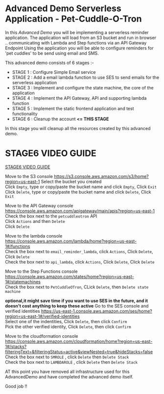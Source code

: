 # Advanced Demo Serverless Application - Pet-Cuddle-O-Tron
In this _Advanced Demo_ you will be implementing a serverless reminder application.
The application will load from an S3 bucket and run in browser
.. communicating with Lambda and Step functions via an API Gateway Endpoint
Using the application you will be able to configure reminders for 'pet cuddles' to be send using email and SMS.

This advanced demo consists of 6 stages :-

- STAGE 1 : Configure Simple Email service 
- STAGE 2 : Add a email lambda function to use SES to send emails for the serverless application 
- STAGE 3 : Implement and configure the state machine, the core of the application 
- STAGE 4 : Implement the API Gateway, API and supporting lambda function 
- STAGE 5 : Implement the static frontend application and test functionality 
- STAGE 6 : Cleanup the account **<= THIS STAGE**


In this stage you will cleanup all the resources created by this advanced demo.

# STAGE6 VIDEO GUIDE 
[STAGE6 VIDEO GUIDE](https://youtu.be/iGTkY0EThBM)


Move to the S3 console https://s3.console.aws.amazon.com/s3/home?region=us-east-1
Select the bucket you created  
Click `Empty`, type or copy/paste the bucket name and click `Empty`, Click `Exit`  
Click `Delete`, type or copy/paste the bucket name and click `Delete`, Click `Exit`

Move to the API Gateway console https://console.aws.amazon.com/apigateway/main/apis?region=us-east-1  
Check the box next to the `petcuddleotron` API  
Click `Actions` and then `Delete`  
Click `Delete`  

Move to the lambda console https://console.aws.amazon.com/lambda/home?region=us-east-1#/functions  
Check the box next to `email_reminder_lambda`, click `Actions`, Click `Delete`, Click `Delete`  
Check the box next to `api_lambda`, click `Actions`, Click `Delete`, Click `Delete`  

Move to the Step Functions console https://console.aws.amazon.com/states/home?region=us-east-1#/statemachines  
Check the box next to `PetCuddleOTron`, CLick `Delete`, then `Delete state machine`  

**optional,it might save time if you want to use SES in the future, and it doesn't cost anything to keep these active**
Go to the SES console and verified identities https://us-east-1.console.aws.amazon.com/ses/home?region=us-east-1#/verified-identities  
Select one of the indentities, Click `Delete`, then click `Confirm`  
Pick the other verified identity, Click `Delete`, then click `Confirm`  

Move to the cloudformation console https://console.aws.amazon.com/cloudformation/home?region=us-east-1#/stacks?filteringText=&filteringStatus=active&viewNested=true&hideStacks=false  
Check the box next to `SMROLE` , click `Delete` then `Delete Stack`  
Check the box next to `LAMBDAROLE` , click `Delete` then `Delete Stack` 

AT this point you have removed all infrastructure used for this AdvancedDemo and have completed the advanced demo itself.

Good job !!

